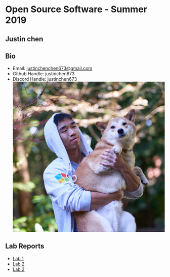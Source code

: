 # Open Source Software - Summer 2019
## Justin chen

## Bio
- Email: justinchenchen673@gmail.com
- Github Handle: justinchen673
- Discord Handle: justinchen673
![profile](profile.jpg)

## Lab Reports
- [Lab 1](labs/lab-01/report.md)
- [Lab 2](labs/lab-02/Lab02.md)
- [Lab 2](labs/lab-03/Lab3.md)
